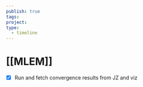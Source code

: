 ```yaml
---
publish: true
tags: 
project: 
type:
  - timeline
---
```

# [[MLEM]]
- [x] Run and fetch convergence results from JZ and viz 
